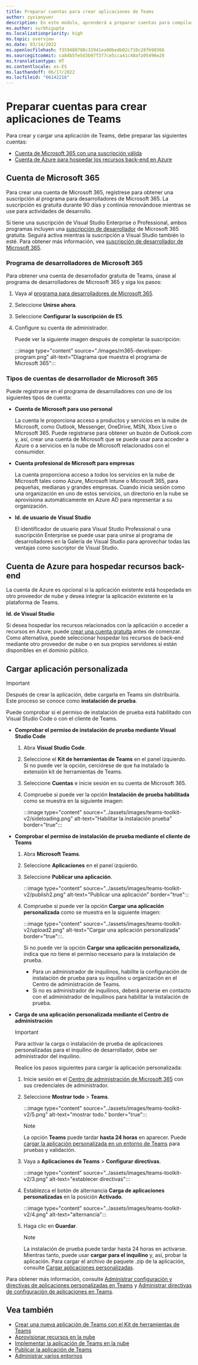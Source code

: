 ```yaml
---
title: Preparar cuentas para crear aplicaciones de Teams
author: zyxiaoyuer
description: En este módulo, aprenderá a preparar cuentas para compilar aplicaciones Teams con cuenta y programa de desarrolladores de Microsoft 365. Cuenta de Azure para hospedar recursos back-end
ms.author: surbhigupta
ms.localizationpriority: high
ms.topic: overview
ms.date: 03/14/2022
ms.openlocfilehash: f359488788c31941ea90bedb02c710c28fb98366
ms.sourcegitcommit: ca84b5fe5d3b97f377ce5cca41c48afa95496e28
ms.translationtype: HT
ms.contentlocale: es-ES
ms.lasthandoff: 06/17/2022
ms.locfileid: "66142216"
---
```

# <a name="prepare-accounts-to-build-teams-apps"></a>Preparar cuentas para crear aplicaciones de Teams

Para crear y cargar una aplicación de Teams, debe preparar las siguientes cuentas:

* [Cuenta de Microsoft 365 con una suscripción válida](accounts.md#microsoft-365-account)
* [Cuenta de Azure para hospedar los recursos back-end en Azure](accounts.md#azure-account-to-host-backend-resources)

## <a name="microsoft-365-account"></a>Cuenta de Microsoft 365

Para crear una cuenta de Microsoft 365, regístrese para obtener una suscripción al programa para desarrolladores de Microsoft 365. La suscripción es gratuita durante 90 días y continúa renovándose mientras se use para actividades de desarrollo.

Si tiene una suscripción de Visual Studio Enterprise o Professional, ambos programas incluyen una [suscripción de desarrollador](https://aka.ms/MyVisualStudioBenefits) de Microsoft 365 gratuita. Seguirá activa mientras la suscripción a Visual Studio también lo esté. Para obtener más información, vea [suscripción de desarrollador de Microsoft 365](https://developer.microsoft.com/microsoft-365/dev-program).

### <a name="microsoft-365-developer-program"></a>Programa de desarrolladores de Microsoft 365

Para obtener una cuenta de desarrollador gratuita de Teams, únase al programa de desarrolladores de Microsoft 365 y siga los pasos:

1. Vaya al [programa para desarrolladores de Microsoft 365](https://developer.microsoft.com/microsoft-365/dev-program).
2. Seleccione **Unirse ahora**.
3. Seleccione **Configurar la suscripción de E5**.
4. Configure su cuenta de administrador.

   Puede ver la siguiente imagen después de completar la suscripción:

    :::image type="content" source="./images/m365-developer-program.png" alt-text="Diagrama que muestra el programa de Microsoft 365":::

### <a name="microsoft-365-developer-account-types"></a>Tipos de cuentas de desarrollador de Microsoft 365

Puede registrarse en el programa de desarrolladores con uno de los siguientes tipos de cuenta:

* **Cuenta de Microsoft para uso personal**

    La cuenta le proporciona acceso a productos y servicios en la nube de Microsoft, como Outlook, Messenger, OneDrive, MSN, Xbox Live o Microsoft 365. Puede registrarse para obtener un buzón de Outlook.com y, así, crear una cuenta de Microsoft que se puede usar para acceder a Azure o a servicios en la nube de Microsoft relacionados con el consumidor.

* **Cuenta profesional de Microsoft para empresas**

     La cuenta proporciona acceso a todos los servicios en la nube de Microsoft tales como Azure, Microsoft Intune o Microsoft 365, para pequeñas, medianas y grandes empresas. Cuando inicia sesión como una organización en uno de estos servicios, un directorio en la nube se aprovisiona automáticamente en Azure AD para representar a su organización.

* **Id. de usuario de Visual Studio**

    El identificador de usuario para Visual Studio Professional o una suscripción Enterprise se puede usar para unirse al programa de desarrolladores en la Galería de Visual Studio para aprovechar todas las ventajas como suscriptor de Visual Studio.

## <a name="azure-account-to-host-backend-resources"></a>Cuenta de Azure para hospedar recursos back-end

La cuenta de Azure es opcional si la aplicación existente está hospedada en otro proveedor de nube y desea integrar la aplicación existente en la plataforma de Teams.

**Id. de Visual Studio**

Si desea hospedar los recursos relacionados con la aplicación o acceder a recursos en Azure, puede [crear una cuenta gratuita](https://azure.microsoft.com/free/) antes de comenzar. Como alternativa, puede seleccionar hospedar los recursos de back-end mediante otro proveedor de nube o en sus propios servidores si están disponibles en el dominio público.

## <a name="upload-custom-app"></a>Cargar aplicación personalizada

> [!IMPORTANT]
> Después de crear la aplicación, debe cargarla en Teams sin distribuirla. Este proceso se conoce como **instalación de prueba**.

   Puede comprobar si el permiso de instalación de prueba está habilitado con Visual Studio Code o con el cliente de Teams.

* **Comprobar el permiso de instalación de prueba mediante Visual Studio Code**

    1. Abra **Visual Studio Code**.
    2. Seleccione el **Kit de herramientas de Teams** en el panel izquierdo. Si no puede ver la opción, cerciórese de que ha instalado la extensión kit de herramientas de Teams.
    3. Seleccione **Cuentas** e inicie sesión en su cuenta de Microsoft 365.
    4. Compruebe si puede ver la opción **Instalación de prueba habilitada** como se muestra en la siguiente imagen:

       :::image type="content" source="../assets/images/teams-toolkit-v2/sideloading.png" alt-text="Habilitar la instalación prueba" border="true":::

* **Comprobar el permiso de instalación de prueba mediante el cliente de Teams**

    1. Abra **Microsoft Teams**.
    2. Seleccione **Aplicaciones** en el panel izquierdo.
    3. Seleccione **Publicar una aplicación**.

       :::image type="content" source="../assets/images/teams-toolkit-v2/publish2.png" alt-text="Publicar una aplicación" border="true":::

    4. Compruebe si puede ver la opción **Cargar una aplicación personalizada** como se muestra en la siguiente imagen:

       :::image type="content" source="../assets/images/teams-toolkit-v2/upload2.png" alt-text="Cargar una aplicación personalizada" border="true":::.

        Si no puede ver la opción **Cargar una aplicación personalizada,** indica que no tiene el permiso necesario para la instalación de prueba.

        * Para un administrador de inquilinos, habilite la configuración de instalación de prueba para su inquilino u organización en el Centro de administración de Teams.
        * Si no es administrador de inquilinos, deberá ponerse en contacto con el administrador de inquilinos para habilitar la instalación de prueba.

* **Carga de una aplicación personalizada mediante el Centro de administración**

  > [!IMPORTANT]
  > Para activar la carga o instalación de prueba de aplicaciones personalizadas para el inquilino de desarrollador, debe ser administrador del inquilino.

  Realice los pasos siguientes para cargar la aplicación personalizada:

  1. Inicie sesión en el [Centro de administración de Microsoft 365](https://admin.microsoft.com/Adminportal/Home?source=applauncher#/homepage#/) con sus credenciales de administrador.

  2. Seleccione **Mostrar todo** >  **Teams**.

     :::image type="content" source="../assets/images/teams-toolkit-v2/5.png" alt-text="mostrar todo." border="true":::

     > [!Note]
     > La opción **Teams** puede tardar **hasta 24 horas** en aparecer. Puede [cargar la aplicación personalizada en un entorno de Teams](/microsoftteams/upload-custom-apps) para pruebas y validación.

  3. Vaya a **Aplicaciones de Teams** > **Configurar directivas**.

     :::image type="content" source="../assets/images/teams-toolkit-v2/3.png" alt-text="establecer directivas":::

  4. Establezca el botón de alternancia **Carga de aplicaciones personalizadas** en la posición **Activado**.

     :::image type="content" source="../assets/images/teams-toolkit-v2/4.png" alt-text="alternancia":::

  5. Haga clic en **Guardar**.

     > [!Note]
     > La instalación de prueba puede tardar hasta 24 horas en activarse. Mientras tanto, puede usar **cargar para el inquilino** y, así, probar la aplicación. Para cargar el archivo de paquete .zip de la aplicación, consulte [Cargar aplicaciones personalizadas](/microsoftteams/teams-app-setup-policies).

Para obtener más información, consulte [Administrar configuración y directivas de aplicaciones personalizadas en Teams](/microsoftteams/teams-custom-app-policies-and-settings) y [Administrar directivas de configuración de aplicaciones en Teams](/microsoftteams/teams-app-setup-policies).

## <a name="see-also"></a>Vea también

* [Crear una nueva aplicación de Teams con el Kit de herramientas de Teams](create-new-project.md)
* [Aprovisionar recursos en la nube](provision.md)
* [Implementar la aplicación de Teams en la nube](deploy.md)
* [Publicar la aplicación de Teams](../concepts/deploy-and-publish/appsource/publish.md)
* [Administrar varios entornos](TeamsFx-multi-env.md)
